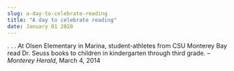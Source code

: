 ```yaml
---
slug: a-day-to-celebrate-reading
title: "A day to celebrate reading"
date: January 01 2020
---
```


<p>. . . At Olsen Elementary in Marina, student-athletes from CSU Monterey Bay read Dr. Seuss books to children in kindergarten through third grade. – <em>Monterey Herald</em>, March 4, 2014
</p>

